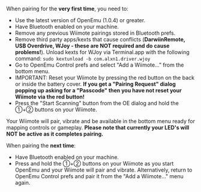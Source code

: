 When pairing for the **very first time**, you need to:
* Use the latest version of OpenEmu (1.0.4) or greater.
* Have Bluetooth enabled on your machine.
* Remove any previous Wiimote pairings stored in Bluetooth prefs.
* Remove third party apps/kexts that cause conflicts (**DarwiinRemote, USB Overdrive, WJoy - these are NOT required and do cause problems!**). Unload kexts for WJoy via Terminal.app with the following command: `sudo kextunload -b com.alxn1.driver.wjoy`
* Go to OpenEmu Control prefs and select "Add a Wiimote..." from the bottom menu.
* IMPORTANT: Reset your Wiimote by pressing the red button on the back or inside the battery cover. **If you get a "Pairing Request" dialog popping up asking for a "Passcode" then you have not reset your Wiimote via the red button!**
* Press the "Start Scanning" button from the OE dialog and hold the ①+② buttons on your Wiimote.

Your Wiimote will pair, vibrate and be available in the bottom menu ready for mapping controls or gameplay. **Please note that currently your LED's will NOT be active as it completes pairing.**

When pairing the **next time**:
* Have Bluetooth enabled on your machine.
* Press and hold the ①+② buttons on your Wiimote as you start OpenEmu and your Wiimote will pair and vibrate. Alternatively, return to OpenEmu Control prefs and pair it from the "Add a Wiimote..." menu again.
